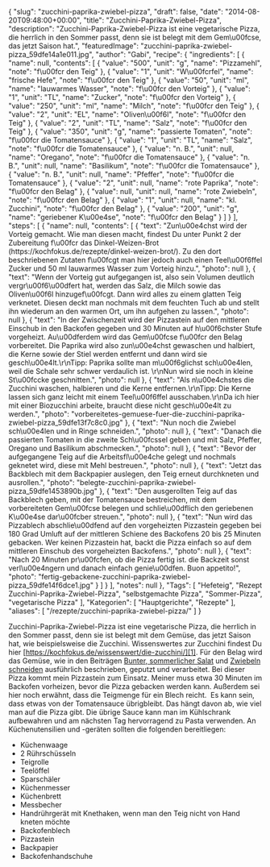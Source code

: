 {
    "slug": "zucchini-paprika-zwiebel-pizza",
    "draft": false,
    "date": "2014-08-20T09:48:00+00:00",
    "title": "Zucchini-Paprika-Zwiebel-Pizza",
    "description": "Zucchini-Paprika-Zwiebel-Pizza ist eine vegetarische Pizza, die herrlich in den Sommer passt, denn sie ist belegt mit dem Gem\u00fcse, das jetzt Saison hat.",
    "featuredImage": "zucchini-paprika-zwiebel-pizza_59dfe14a1e011.jpg",
    "author": "Gabi",
    "recipe": {
        "ingredients": [
            {
                "name": null,
                "contents": [
                    {
                        "value": "500",
                        "unit": "g",
                        "name": "Pizzamehl",
                        "note": "f\u00fcr den Teig"
                    },
                    {
                        "value": "1",
                        "unit": "W\u00fcrfel",
                        "name": "frische Hefe",
                        "note": "f\u00fcr den Teig"
                    },
                    {
                        "value": "50",
                        "unit": "ml",
                        "name": "lauwarmes Wasser",
                        "note": "f\u00fcr den Vorteig"
                    },
                    {
                        "value": "1",
                        "unit": "TL",
                        "name": "Zucker",
                        "note": "f\u00fcr den Vorteig"
                    },
                    {
                        "value": "250",
                        "unit": "ml",
                        "name": "Milch",
                        "note": "f\u00fcr den Teig"
                    },
                    {
                        "value": "2",
                        "unit": "EL",
                        "name": "Oliven\u00f6l",
                        "note": "f\u00fcr den Teig"
                    },
                    {
                        "value": "2",
                        "unit": "TL",
                        "name": "Salz",
                        "note": "f\u00fcr den Teig"
                    },
                    {
                        "value": "350",
                        "unit": "g",
                        "name": "passierte Tomaten",
                        "note": "f\u00fcr die Tomatensauce"
                    },
                    {
                        "value": "1",
                        "unit": "TL",
                        "name": "Salz",
                        "note": "f\u00fcr die Tomatensauce"
                    },
                    {
                        "value": "n. B.",
                        "unit": null,
                        "name": "Oregano",
                        "note": "f\u00fcr die Tomatensauce"
                    },
                    {
                        "value": "n. B.",
                        "unit": null,
                        "name": "Basilikum",
                        "note": "f\u00fcr die Tomatensauce"
                    },
                    {
                        "value": "n. B.",
                        "unit": null,
                        "name": "Pfeffer",
                        "note": "f\u00fcr die Tomatensauce"
                    },
                    {
                        "value": "2",
                        "unit": null,
                        "name": "rote Paprika",
                        "note": "f\u00fcr den Belag"
                    },
                    {
                        "value": null,
                        "unit": null,
                        "name": "rote Zwiebeln",
                        "note": "f\u00fcr den Belag"
                    },
                    {
                        "value": "1",
                        "unit": null,
                        "name": "kl. Zucchini",
                        "note": "f\u00fcr den Belag"
                    },
                    {
                        "value": "200",
                        "unit": "g",
                        "name": "geriebener K\u00e4se",
                        "note": "f\u00fcr den Belag"
                    }
                ]
            }
        ],
        "steps": [
            {
                "name": null,
                "contents": [
                    {
                        "text": "Zun\u00e4chst wird der Vorteig gemacht. Wie man diesen macht, findest Du unter Punkt 2 der Zubereitung f\u00fcr das Dinkel-Weizen-Brot (https:\/\/kochfokus.de\/rezepte\/dinkel-weizen-brot\/). Zu den dort beschriebenen Zutaten f\u00fcgt man hier jedoch auch einen Teel\u00f6ffel Zucker und 50 ml lauwarmes Wasser zum Vorteig hinzu.",
                        "photo": null
                    },
                    {
                        "text": "Wenn der Vorteig gut aufgegangen ist, also sein Volumen deutlich vergr\u00f6\u00dfert hat, werden das Salz, die Milch sowie das Oliven\u00f6l hinzugef\u00fcgt. Dann wird alles zu einem glatten Teig verknetet. Diesen deckt man nochmals mit dem feuchten Tuch ab und stellt ihn wiederum an den warmen Ort, um ihn aufgehen zu lassen.",
                        "photo": null
                    },
                    {
                        "text": "In der Zwischenzeit wird der Pizzastein auf den mittleren Einschub in den Backofen gegeben und 30 Minuten auf h\u00f6chster Stufe vorgeheizt. Au\u00dferdem wird das Gem\u00fcse f\u00fcr den Belag vorbereitet. Die Paprika wird also zun\u00e4chst gewaschen und halbiert, die Kerne sowie der Stiel werden entfernt und dann wird sie gesch\u00e4lt.\r\nTipp: Paprika sollte man m\u00f6glichst sch\u00e4len, weil die Schale sehr schwer verdaulich ist. \r\nNun wird sie noch in kleine St\u00fccke geschnitten.",
                        "photo": null
                    },
                    {
                        "text": "Als n\u00e4chstes die Zucchini waschen, halbieren und die Kerne entfernen.\r\nTipp: Die Kerne lassen sich ganz leicht mit einem Teel\u00f6ffel ausschaben.\r\nDa ich hier mit einer Biozucchini arbeite, braucht diese nicht gesch\u00e4lt zu werden.",
                        "photo": "vorbereitetes-gemuese-fuer-die-zucchini-paprika-zwiebel-pizza_59dfe13f7c8c0.jpg"
                    },
                    {
                        "text": "Nun noch die Zwiebel sch\u00e4len und in Ringe schneiden.",
                        "photo": null
                    },
                    {
                        "text": "Danach die passierten Tomaten in die zweite Sch\u00fcssel geben und mit Salz, Pfeffer, Oregano und Basilikum abschmecken.",
                        "photo": null
                    },
                    {
                        "text": "Bevor der aufgegangene Teig auf die Arbeitsfl\u00e4che gelegt und nochmals geknetet wird, diese mit Mehl bestreuen.",
                        "photo": null
                    },
                    {
                        "text": "Jetzt das Backblech mit dem Backpapier auslegen, den Teig erneut durchkneten und ausrollen.",
                        "photo": "belegte-zucchini-paprika-zwiebel-pizza_59dfe1453890b.jpg"
                    },
                    {
                        "text": "Den ausgerollten Teig auf das Backblech geben, mit der Tomatensauce bestreichen, mit dem vorbereiteten Gem\u00fcse belegen und schlie\u00dflich den geriebenen K\u00e4se dar\u00fcber streuen.",
                        "photo": null
                    },
                    {
                        "text": "Nun wird das Pizzablech abschlie\u00dfend auf den vorgeheizten Pizzastein gegeben bei 180 Grad Umluft auf der mittleren Schiene des Backofens 20 bis 25 Minuten gebacken. Wer keinen Pizzastein hat, backt die Pizza einfach so auf dem mittleren Einschub des vorgeheizten Backofens.",
                        "photo": null
                    },
                    {
                        "text": "Nach 20 Minuten pr\u00fcfen, ob die Pizza fertig ist. die Backzeit sonst verl\u00e4ngern und danach einfach genie\u00dfen. Buon appetito!",
                        "photo": "fertig-gebackene-zucchini-paprika-zwiebel-pizza_59dfe14f6dce1.jpg"
                    }
                ]
            }
        ],
        "notes": null
    },
    "Tags": [
        "Hefeteig",
        "Rezept Zucchini-Paprika-Zwiebel-Pizza",
        "selbstgemachte Pizza",
        "Sommer-Pizza",
        "vegetarische Pizza"
    ],
    "Kategorien": [
        "Hauptgerichte",
        "Rezepte"
    ],
    "aliases": [
        "\/rezepte\/zucchini-paprika-zwiebel-pizza\/"
    ]
}

Zucchini-Paprika-Zwiebel-Pizza ist eine vegetarische Pizza, die herrlich in den Sommer passt, denn sie ist belegt mit dem Gemüse, das jetzt Saison hat, wie beispielsweise die Zucchini. Wissenswertes zur Zucchini findest Du hier [https://kochfokus.de/wissenswert/die-zucchini/][1]. Für den Belag wird das Gemüse, wie in den Beiträgen [Bunter, sommerlicher Salat][2] und [Zwiebeln schneiden][3] ausführlich beschrieben, geputzt und verarbeitet. Bei dieser Pizza kommt mein Pizzastein zum Einsatz. Meiner muss etwa 30 Minuten im Backofen vorheizen, bevor die Pizza gebacken werden kann. Außerdem sei hier noch erwähnt, dass die Teigmenge für ein Blech reicht.  Es kann sein, dass etwas von der Tomatensauce übrigbleibt. Das hängt davon ab, wie viel man auf die Pizza gibt. Die übrige Sauce kann man im Kühlschrank aufbewahren und am nächsten Tag hervorragend zu Pasta verwenden. An Küchenutensilien und -geräten sollten die folgenden bereitliegen:

 * Küchenwaage
 * 2 Rührschüsseln
 * Teigrolle
 * Teelöffel
 * Sparschäler
 * Küchenmesser
 * Küchenbrett
 * Messbecher
 * Handrührgerät mit Knethaken, wenn man den Teig nicht von Hand kneten möchte
 * Backofenblech
 * Pizzastein
 * Backpapier
 * Backofenhandschuhe

 [1]: https://kochfokus.de/wissenswert/die-zucchini/ "Die Zucchini"
 [2]: https://kochfokus.de/rezepte/bunter-sommerlicher-salat/ "Bunter, sommerlicher Salat"
 [3]: https://kochfokus.de/allgemein/zwiebeln-in-wuerfel-schneiden/ "Zwiebeln schneiden"